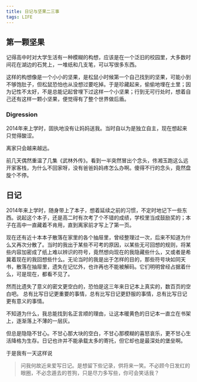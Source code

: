 ```yaml
---
title: 日记与坚果二三事
tags: LIFE
---
```


## 第一颗坚果

记得高中时对大学生活有一种模糊的构想，应该是在一个泛旧的校园里<!--more-->，大多数时间花在湖边的石凳上，一堆纸和几支笔，可以写很多东西。

这样的构想像是一个小小的坚果，是松鼠小时候第一个自己找到的坚果，可能小到不够饱肚子，但松鼠恐怕也从没想过要吃掉。于是珍藏起来，偷偷地埋在土里；因为记性不太好，不是总能记起曾埋下过这样一个小坚果；行到无可行处时，想着自己还有这样一颗小坚果，便觉得有了整个世界做后盾。

### Digression

2014年来上学时，固执地没有让妈妈送我。当时自以为是独立自主，现在想起来只觉得酸涩。

离家只会越来越远。

前几天偶然重温了几集《武林外传》。看到一半突然冒出个念头，佟湘玉跑这么远开家客栈，为什么不回家呀，没有爸爸妈妈疼怎么办啊。傻得不行的念头，竟然盘旋个不停。

## 日记

2014年来上学时，随身带上了本子，想着延续之前的习惯，不定时地记下一些东西。说起这个本子，还是高二时有次考了个不错的成绩，学校里当成鼓励奖的；本子在高中一直藏着不肯用，直到离家前才写上了第一页。

现在还有近十本本子散落在家里的各个抽屉里，曾经整理过一次，后来不知道为什么又再次分散了。当时的我出于某些不可考的原因，以某些无可回想的规则，将某些内容加密成了纸上难以辨识的符号，竟然想向现在的我隐藏些什么，又或者是希冀着现在的我回想些什么。无论当时的我是出于怎样的目的，那些符号块如同天书，散落在抽屉里，遗失在记忆外，也许再也不能被解码。它们明明曾经占据着什么，可是现在，都看不见了。

然而比遗失了意义的密文更空白的，恐怕是这三年来日记本上真实的，数百页的空白吧。 总有比写日记更重要的事情，总有比写日记更舒服的事情，总有比写日记更有意义的事情。

不知道为什么，我总能找到名正言顺的理由，让这本暖黄色的日记本一直立在书架上，逐渐落上不薄的一层灰。

但总是隐隐不甘心。不甘心那大块的空白，不甘心那模糊的喜怒哀乐，更不甘心生活降格为生存。日记也许并不能承载太多的寄托，但它却也是最深处的堡垒啊。

于是我有一天这样说
> 问我何故近来爱写日记。是想留下些记录，供将来一笑。不必顾今日发红的眼圈，不必念遁去的苍狗，只是尽力多写些，你可会笑话我？